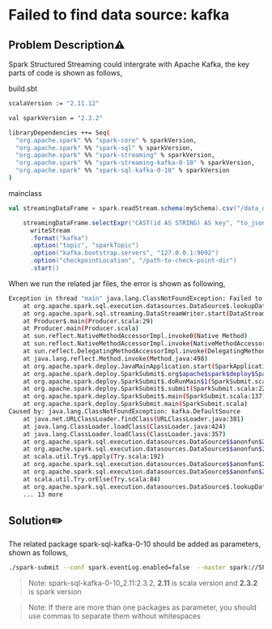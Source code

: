 # Failed to find data source: kafka

## Problem Description⚠️
Spark Structured Streaming could intergrate with Apache Kafka, the key parts of code is shown as follows,

build.sbt
```bash
scalaVersion := "2.11.12"

val sparkVersion = "2.3.2"

libraryDependencies ++= Seq(
  "org.apache.spark" %% "spark-core" % sparkVersion,
  "org.apache.spark" %% "spark-sql" % sparkVersion,
  "org.apache.spark" %% "spark-streaming" % sparkVersion,
  "org.apache.spark" %% "spark-streaming-kafka-0-10" % sparkVersion,
  "org.apache.spark" %% "spark-sql-kafka-0-10" % sparkVersion
)
```

mainclass
```scala
val streamingDataFrame = spark.readStream.schema(mySchema).csv("/data_dir/")

    streamingDataFrame.selectExpr("CAST(id AS STRING) AS key", "to_json(struct(*)) AS value").
      writeStream
      .format("kafka")
      .option("topic", "sparkTopic")
      .option("kafka.bootstrap.servers", "127.0.0.1:9092")
      .option("checkpointLocation", "/path-to-check-point-dir")
      .start()
```

When we run the related jar files, the error is shown as following,
```bash
Exception in thread "main" java.lang.ClassNotFoundException: Failed to find data source: kafka. Please find packages at http://spark.apache.org/third-party-projects.html
	at org.apache.spark.sql.execution.datasources.DataSource$.lookupDataSource(DataSource.scala:639)
	at org.apache.spark.sql.streaming.DataStreamWriter.start(DataStreamWriter.scala:283)
	at Producer$.main(Producer.scala:29)
	at Producer.main(Producer.scala)
	at sun.reflect.NativeMethodAccessorImpl.invoke0(Native Method)
	at sun.reflect.NativeMethodAccessorImpl.invoke(NativeMethodAccessorImpl.java:62)
	at sun.reflect.DelegatingMethodAccessorImpl.invoke(DelegatingMethodAccessorImpl.java:43)
	at java.lang.reflect.Method.invoke(Method.java:498)
	at org.apache.spark.deploy.JavaMainApplication.start(SparkApplication.scala:52)
	at org.apache.spark.deploy.SparkSubmit$.org$apache$spark$deploy$SparkSubmit$$runMain(SparkSubmit.scala:894)
	at org.apache.spark.deploy.SparkSubmit$.doRunMain$1(SparkSubmit.scala:198)
	at org.apache.spark.deploy.SparkSubmit$.submit(SparkSubmit.scala:228)
	at org.apache.spark.deploy.SparkSubmit$.main(SparkSubmit.scala:137)
	at org.apache.spark.deploy.SparkSubmit.main(SparkSubmit.scala)
Caused by: java.lang.ClassNotFoundException: kafka.DefaultSource
	at java.net.URLClassLoader.findClass(URLClassLoader.java:381)
	at java.lang.ClassLoader.loadClass(ClassLoader.java:424)
	at java.lang.ClassLoader.loadClass(ClassLoader.java:357)
	at org.apache.spark.sql.execution.datasources.DataSource$$anonfun$23$$anonfun$apply$15.apply(DataSource.scala:622)
	at org.apache.spark.sql.execution.datasources.DataSource$$anonfun$23$$anonfun$apply$15.apply(DataSource.scala:622)
	at scala.util.Try$.apply(Try.scala:192)
	at org.apache.spark.sql.execution.datasources.DataSource$$anonfun$23.apply(DataSource.scala:622)
	at org.apache.spark.sql.execution.datasources.DataSource$$anonfun$23.apply(DataSource.scala:622)
	at scala.util.Try.orElse(Try.scala:84)
	at org.apache.spark.sql.execution.datasources.DataSource$.lookupDataSource(DataSource.scala:622)
	... 13 more
```


## Solution✏️
The related package spark-sql-kafka-0-10 should be added as parameters, shown as follows,

```bash
./spark-submit --conf spark.eventLog.enabled=false  --master spark://SPARK_URL --packages org.apache.spark:spark-sql-kafka-0-10_2.11:2.3.2,com.typesafe:config:1.3.2 structured_streaming_kafka_2.11-0.1.jar
```

> Note: spark-sql-kafka-0-10_2.11:2.3.2, **2.11** is scala version and **2.3.2** is spark version

> Note: If there are more than one packages as parameter, you should use commas to separate them without whitespaces